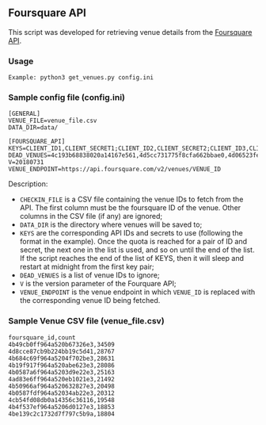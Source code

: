 ## Foursquare API

This script was developed for retrieving venue details from the [Foursquare API](https://developer.foursquare.com/).

### Usage

```
Example: python3 get_venues.py config.ini
```

### Sample config file (config.ini)

```
[GENERAL]
VENUE_FILE=venue_file.csv
DATA_DIR=data/

[FOURSQUARE_API]
KEYS=CLIENT_ID1,CLIENT_SECRET1;CLIENT_ID2,CLIENT_SECRET2;CLIENT_ID3,CLIENT_SECRET3
DEAD_VENUES=4c193b68838020a14167e561,4d5cc731775f8cfa662bbae0,4d06523fe350b60c03e68c42
V=20180731
VENUE_ENDPOINT=https://api.foursquare.com/v2/venues/VENUE_ID
```

Description:
- `CHECKIN_FILE` is a CSV file containing the venue IDs to fetch from the API. The first column must be the foursquare ID of the venue. Other columns in the CSV file (if any) are ignored;
- `DATA_DIR` is the directory where venues will be saved to;
- `KEYS` are the corresponding API IDs and secrets to use (following the format in the example). Once the quota is reached for a pair of ID and secret, the next one in the list is used, and so on until the end of the list. If the script reaches the end of the list of KEYS, then it will sleep and restart at midnight from the first key pair;
- `DEAD_VENUES` is a list of venue IDs to ignore;
- `V` is the version parameter of the Fourquare API;
- `VENUE_ENDPOINT` is the venue endpoint in which `VENUE_ID` is replaced with the corresponding venue ID being fetched.


### Sample Venue CSV file (venue_file.csv)

```
foursquare_id,count
4b49cb0ff964a520b67326e3,34509
4d8cce87cb9b224bb19c5d41,28767
4b684c69f964a5204f702be3,28631
4b19f917f964a520abe623e3,28086
4b0587a6f964a5203d9e22e3,25163
4ad83e6ff964a520eb1021e3,21492
4b50966af964a520632827e3,20498
4b0587fdf964a52034ab22e3,20312
4cb54fd08db0a14356c36116,19548
4b4f537ef964a5206d0127e3,18853
4be139c2c1732d7f797c5b9a,18804
```